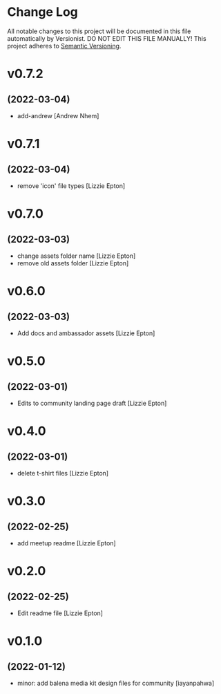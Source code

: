 # Change Log

All notable changes to this project will be documented in this file
automatically by Versionist. DO NOT EDIT THIS FILE MANUALLY!
This project adheres to [Semantic Versioning](http://semver.org/).

# v0.7.2
## (2022-03-04)

* add-andrew [Andrew Nhem]

# v0.7.1
## (2022-03-04)

* remove 'icon' file types [Lizzie Epton]

# v0.7.0
## (2022-03-03)

* change assets folder name [Lizzie Epton]
* remove old assets folder [Lizzie Epton]

# v0.6.0
## (2022-03-03)

* Add docs and ambassador assets [Lizzie Epton]

# v0.5.0
## (2022-03-01)

* Edits to community landing page draft [Lizzie Epton]

# v0.4.0
## (2022-03-01)

* delete t-shirt files [Lizzie Epton]

# v0.3.0
## (2022-02-25)

* add meetup readme [Lizzie Epton]

# v0.2.0
## (2022-02-25)

* Edit readme file [Lizzie Epton]

# v0.1.0
## (2022-01-12)

* minor: add balena media kit design files for community [iayanpahwa]
